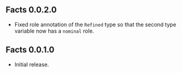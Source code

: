 ## Facts 0.0.2.0

* Fixed role annotation of the `Refined` type so that the second type
  variable now has a `nominal` role.

## Facts 0.0.1.0

* Initial release.

